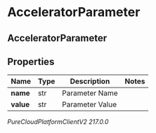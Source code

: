 # AcceleratorParameter

## AcceleratorParameter

## Properties

|Name | Type | Description | Notes|
|------------ | ------------- | ------------- | -------------|
| **name** | str | Parameter Name | |
| **value** | str | Parameter Value | |



_PureCloudPlatformClientV2 217.0.0_
